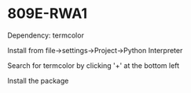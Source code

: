 # 809E-RWA1

Dependency: termcolor

Install from file->settings->Project->Python Interpreter

Search for termcolor by clicking '+' at the bottom left

Install the package
